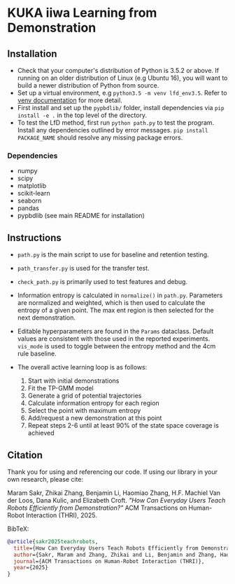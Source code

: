 # KUKA iiwa Learning from Demonstration

## Installation

* Check that your computer's distribution of Python is 3.5.2 or above. If running on an older distribution of Linux (e.g Ubuntu 16), you will want to build a newer distribution of Python from source.
* Set up a virtual environment, e.g `python3.5 -m venv lfd_env3.5`. Refer to [venv documentation](https://docs.python.org/3/tutorial/venv.html) for more detail.
* First install and set up the `pypbdlib/` folder, install dependencies via `pip install -e .` in the top level of the directory.
* To test the LfD method, first run `python path.py` to test the program. Install any dependencies outlined by error messages. `pip install PACKAGE_NAME` should resolve any missing package errors.
### Dependencies
* numpy
* scipy
* matplotlib
* scikit-learn
* seaborn
* pandas
* pypbdlib (see main README for installation)

## Instructions

* `path.py` is the main script to use for baseline and retention testing.
* `path_transfer.py` is used for the transfer test.
* `check_path.py` is primarily used to test features and debug.

* Information entropy is calculated in `normalize()` in `path.py`. Parameters are normalized and weighted, which is then used to calculate the entropy of a given point. The max ent region is then selected for the next demonstration.
* Editable hyperparameters are found in the `Params` dataclass. Default values are consistent with those used in the reported experiments. `vis_mode` is used to toggle between the entropy method and the 4cm rule baseline.
* The overall active learning loop is as follows:
  1. Start with initial demonstrations
  2. Fit the TP-GMM model
  3. Generate a grid of potential trajectories
  4. Calculate information entropy for each region
  5. Select the point with maximum entropy
  6. Add/request a new demonstration at this point
  7. Repeat steps 2-6 until at least 90% of the state space coverage is achieved
 
## Citation
Thank you for using and referencing our code. If using our library in your own research, please cite:

Maram Sakr, Zhikai Zhang, Benjamin Li, Haomiao Zhang, H.F. Machiel Van der Loos, Dana Kulic, and Elizabeth Croft. _"How Can Everyday Users Teach Robots Efficiently from Demonstration?"_ ACM Transactions on Human-Robot Interaction (THRI), 2025.

BibTeX:
```bibtex
@article{sakr2025teachrobots,
  title={How Can Everyday Users Teach Robots Efficiently from Demonstration?},
  author={Sakr, Maram and Zhang, Zhikai and Li, Benjamin and Zhang, Haomiao and Van der Loos, H.F. Machiel and Kulic, Dana and Croft, Elizabeth},
  journal={ACM Transactions on Human-Robot Interaction (THRI)},
  year={2025}
}
